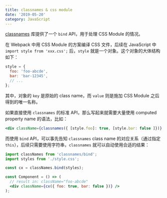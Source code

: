```yaml
---
title: classnames & css module
date: '2019-05-20'
category: JavaScript
---
```


[classnames](https://github.com/JedWatson/classnames) 库提供了一个 `bind` API，用于处理 CSS Module 的情况。

在 Webpack 中用 CSS Module 的方案编译 CSS 文件，后续在 JavaScript 中 `import style from 'xxx.css';` 后，`style` 就是一个对象。这个对象的大体结构如下：

```javascript
style = {
  foo: 'foo-abcde',
  bar: 'bar-12345',
  // ...
};
```

其中，对象的 `key` 是原始的 class name，而 `value` 则是施加 CSS Module 之后得到的唯一名称。

如果直接使用 `classnames` 的标准 API，那么写起来就需要大量使用 computed property name 的语法，比如：

```jsx
<div className={classnames({ [style.foo]: true, [style.bar: false ]})} />
```

而使用 `bind` API，可以事先告知 `classnames` class name 的对应关系（通过指定 `this`），后续只需要使用字符串，`classnames` 就可以自动使用合适的结果：

```jsx
import classNames from 'classnames/bind';
import styles from './style.css';

const cx = classNames.bind(styles);

const Component = () => (
  // result in: className="foo-abcde"
  <div className={cx({ foo: true, bar: false })} />
);
```
